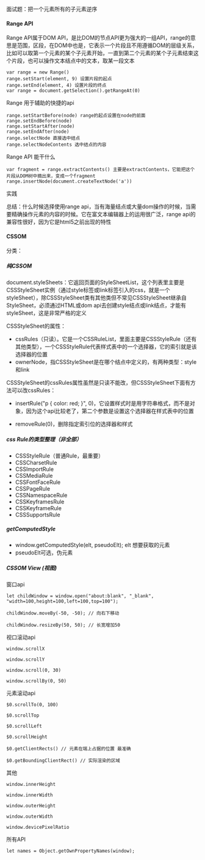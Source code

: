 面试题：把一个元素所有的子元素逆序

#### Range API

Range API属于DOM API，是比DOM的节点API更为强大的一组API，range的意思是范围，区段，在DOM中也是，它表示一个片段且不用遵循DOM的层级关系，比如可以取第一个元素的某个子元素开始，一直到第二个元素的某个子元素结束这个片段，也可以操作文本结点中的文本，取某一段文本



```
var range = new Range()
range.setStart(element, 9) 设置片段的起点
range.setEnd(element, 4) 设置片段的终点
var range = document.getSelection().getRangeAt(0)
```

Range 用于辅助的快捷的api

```
range.setStartBefore(node) range的起点设置在node的前面
range.setEndBefore(node)
range.setStartAfter(node)
range.setEndAfter(node)
range.selectNode 直接选中结点
range.selectNodeContents 选中结点的内容
```

Range API 能干什么

```
var fragment = range.extractContents() 主要是extractContents，它能把这个片段从DOM树中摘出来，变成一个fragment
range.insertNode(document.createTextNode('a'))
```

实践

总结：什么时候选择使用range api，当有海量结点或大量dom操作的时候，当需要精确操作元素的内容的时候。它在富文本编辑器上的运用很广泛，range api的兼容性很好，因为它是html5之前出现的特性



#### CSSOM

分类：

##### 纯CSSOM

document.styleSheets：它返回页面的StyleSheetList，这个列表里主要是CSSStyleSheet实例（通过style标签或link标签引入的css，就是一个styleSheet），除CSSStyleSheet类有其他类但不常见CSSStyleSheet继承自StyleSheet，必须通过HTML或dom api去创建style结点或link结点，才能有styleSheet，这是非常严格的定义



CSSStyleSheet的属性：

* cssRules（只读）。它是一个CSSRuleList，里面主要是CSSStyleRule（还有其他类型），一个CSSStyleRule代表样式表中的一个选择器，它的索引就是该选择器的位置
* ownerNode，指CSSStyleSheet是在哪个结点中定义的，有两种类型：style和link

CSSStyleSheet的cssRules属性虽然是只读不能改，但CSSStyleSheet下面有方法可以改cssRules：

* insertRule("p { color: red; }", 0)，它设置样式时是用字符串格式，而不是对象，因为这个api比较老了，第二个参数是设置这个选择器在样式表中的位置

* removeRule(0)，删除指定索引位的选择器和样式



##### css Rule的类型整理（非全部）

* CSSStyleRule（普通Rule，最重要）
* CSSCharsetRule
* CSSImportRule
* CSSMediaRule
* CSSFontFaceRule
* CSSPageRule
* CSSNamespaceRule
* CSSKeyframesRule
* CSSKeyframeRule
* CSSSupportsRule



##### getComputedStyle

- window.getComputedStyle(elt, pseudoElt); elt 想要获取的元素
- pseudoElt可选，伪元素

##### CSSOM View (视图)

窗口api

```
let childWindow = window.open("about:blank", "_blank", "width=100,height=100,left=100,top=100");

childWindow.moveBy(-50, -50); // 向右下移动

childWindow.resizeBy(50, 50); // 长宽增加50
```

视口滚动api

```
window.scrollX

window.scrollY

window.scroll(0, 30)

window.scrollBy(0, 50)
```

元素滚动api

```
$0.scrollTo(0, 100)

$0.scrollTop

$0.scrollLeft

$0.scrollHeight

$0.getClientRects() // 元素在端上占据的位置 最准确

$0.getBoundingClientRect() // 实际渲染的区域
```

其他

```
window.innerHeight

window.innerWidth

window.outerHeight

window.outerWidth

window.devicePixelRatio
```

所有API

```
let names = Object.getOwnPropertyNames(window);
```